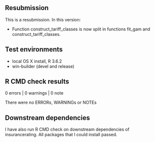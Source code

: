 ## Resubmission
This is a resubmission. In this version:

* Function construct_tariff_classes is now split in functions fit_gam and construct_tariff_classes.

## Test environments
* local OS X install, R 3.6.2
* win-builder (devel and release)

## R CMD check results

0 errors | 0 warnings | 0 note

There were no ERRORs, WARNINGs or NOTEs

## Downstream dependencies
I have also run R CMD check on downstream dependencies of insurancerating.
All packages that I could install passed.


